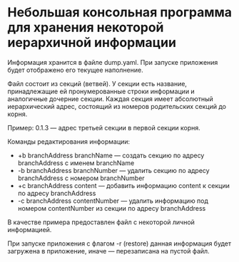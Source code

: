 # Небольшая консольная программа для хранения некоторой иерархичной информации

Информация хранится в файле dump.yaml. При запуске приложения будет отображено его текущее наполнение.

Файл состоит из секций (ветвей). У секции есть название, принадлежащие ей пронумерованные строки информации и аналогичные дочерние секции. Каждая секция имеет абсолютный иерархический адрес, состоящий из номеров родительских секций до корня.

Пример: 0.1.3 — адрес третьей секции в первой секции корня.

Команды редактирования информации:

- +b branchAddress branchName — создать секцию по адресу branchAddress с именем branchName
- -b branchAddress branchNumber — удалить секцию по адресу branchAddress с номером branchNumber
- +c branchAddress content — добавить информацию content к секции по адресу branchAddress
- -c branchAddress contentNumber — удалить информацию под номером contentNumber из секции по адресу branchAddress

В качестве примера предоставлен файл с некоторой личной информацией.

При запуске приложения с флагом -r (restore) данная информация будет загружена в приложение, иначе — перезаписана на пустой файл.